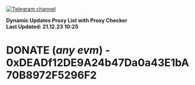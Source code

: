 [![Telegram channel](https://img.shields.io/endpoint?url=https://runkit.io/damiankrawczyk/telegram-badge/branches/master?url=https://t.me/n4z4v0d)](https://t.me/n4z4v0d) 

**Dynamic Updates Proxy List with Proxy Checker**  
**Last Updated: 21.12.23 10:25**

# DONATE (_any evm_) - 0xDEADf12DE9A24b47Da0a43E1bA70B8972F5296F2
